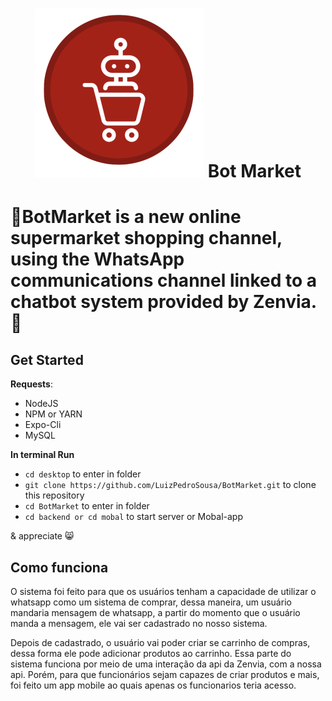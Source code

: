 <h1 align="center">
  <img src="./mobal/assets/icon.svg"/>
  Bot Market
<h1>
  

🚀BotMarket is a new online supermarket shopping channel, using the WhatsApp communications channel linked to a chatbot system provided by Zenvia.🚀

## Get Started

**Requests**:

- NodeJS
- NPM or YARN
- Expo-Cli
- MySQL

**In terminal Run**
- `cd desktop` to enter in folder
- `git clone https://github.com/LuizPedroSousa/BotMarket.git` to clone this repository
- `cd BotMarket` to enter in folder
- `cd backend or cd mobal` to start server or Mobal-app

& appreciate 😸

## Como funciona

O sistema foi feito para que os usuários tenham a capacidade de utilizar o whatsapp como um sistema de comprar, dessa maneira, um usuário mandaria mensagem de whatsapp, a partir do momento que o usuário manda a mensagem, ele vai ser cadastrado no nosso sistema.

Depois de cadastrado, o usuário vai poder criar se carrinho de compras, dessa forma ele pode adicionar produtos ao carrinho. Essa parte do sistema funciona por meio de uma interação da api da Zenvia, com a nossa api. Porém, para que funcionários sejam capazes de criar produtos e mais, foi feito um app mobile ao quais apenas os funcionarios teria acesso.
